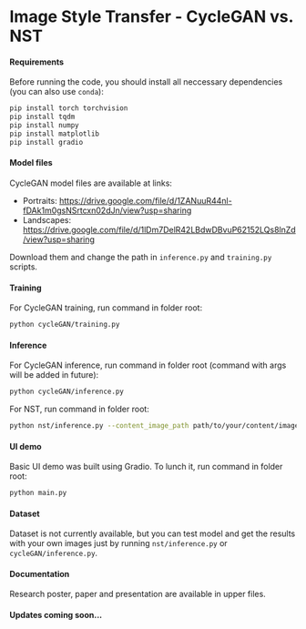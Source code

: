 # Image Style Transfer - CycleGAN vs. NST

#### Requirements
Before running the code, you should install all neccessary dependencies (you can also use `conda`):
```bash
pip install torch torchvision
pip install tqdm
pip install numpy
pip install matplotlib
pip install gradio
```

#### Model files
CycleGAN model files are available at links:
- Portraits: https://drive.google.com/file/d/1ZANuuR44nl-fDAk1m0gsNSrtcxn02dJn/view?usp=sharing
- Landscapes: https://drive.google.com/file/d/1lDm7DelR42LBdwDBvuP62152LQs8lnZd/view?usp=sharing

Download them and change the path in `inference.py` and `training.py` scripts.

#### Training
For CycleGAN training, run command in folder root:
```bash
python cycleGAN/training.py
```

#### Inference
For CycleGAN inference, run command in folder root (command with args will be added in future):
```bash
python cycleGAN/inference.py
```
For NST, run command in folder root:
```bash
python nst/inference.py --content_image_path path/to/your/content/image --style_image_path path/to/your/style/image --output_path path/to/your/saved/generated/image
```

#### UI demo
Basic UI demo was built using Gradio. To lunch it, run command in folder root:
```bash 
python main.py 
```

#### Dataset
Dataset is not currently available, but you can test model and get the results with your own images just by running `nst/inference.py` or `cycleGAN/inference.py`.

#### Documentation
Research poster, paper and presentation are available in upper files.

#### Updates coming soon...
